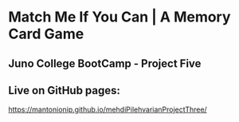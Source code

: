 # Match Me If You Can | A Memory Card Game

## Juno College BootCamp - Project Five

## Live on GitHub pages:
https://mantonionip.github.io/mehdiPilehvarianProjectThree/
